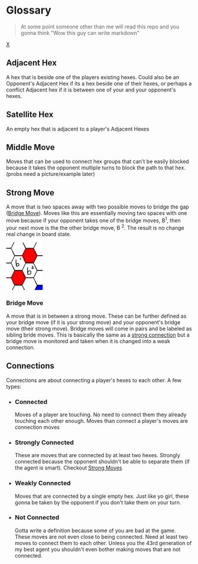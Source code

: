 # Glossary

> At some point someone other than me will read this repo and you gonna think "Wow this guy can write markdown"

[X](../README.md)


## Adjacent Hex

A hex that is beside one of the players existing hexes. Could also be an Opponent's Adjacent Hex if its a hex beside one of their hexes, or perhaps a conflict Adjacent hex if it is between one of your and your opponent's hexes.

## Satellite Hex

An empty hex that is adjacent to a player's Adjacent Hexes

## Middle Move

Moves that can be used to connect hex groups that can't be easily blocked because it takes the opponent multiple turns to block the path to that hex. (probs need a picture/example later)

## Strong Move

A move that is two spaces away with two possible moves to bridge the gap ([Bridge Move](#bridge-move)). Moves like this are essentially moving two spaces with one move because if your opponent takes one of the bridge moves, B<sup>1</sup>, then your next move is the the other bridge move, B <sup>2</sup>. The result is no change real change in board state.

![Strong Move Example](/wiki/images/strong-move.png)

### Bridge Move

A move that is in between a strong move. These can be further defined as your bridge move (if it is your strong move) and your opponent's bridge move (their strong move). Bridge moves will come in pairs and be labeled as sibling bride moves. This is basically the same as a [strong connection](#Strongly-Connected) but a bridge move is monitored and taken when it is changed into a weak connection.

## Connections

Connections are about connecting a player's hexes to each other. A few types:

- ### Connected

    Moves of a player are touching. No need to connect them they already touching each other enough. Moves than connect a player's moves are connection moves

- ### Strongly Connected

    These are moves that are connected by at least two hexes. Strongly connected because the opponent shouldn't be able to separate them (if the agent is smart). Checkout [Strong Moves](#strong-move)

- ### Weakly Connected

    Moves that are connected by a single empty hex. Just like yo girl, these gonna be taken by the opponent if you don't take them on your turn.

- ### Not Connected

    Gotta write a definition because some of you are bad at the game. These moves are not even close to being connected. Need at least two moves to connect them to each other. Unless you the 43rd generation of my best agent you shouldn't even bother making moves that are not connected.
